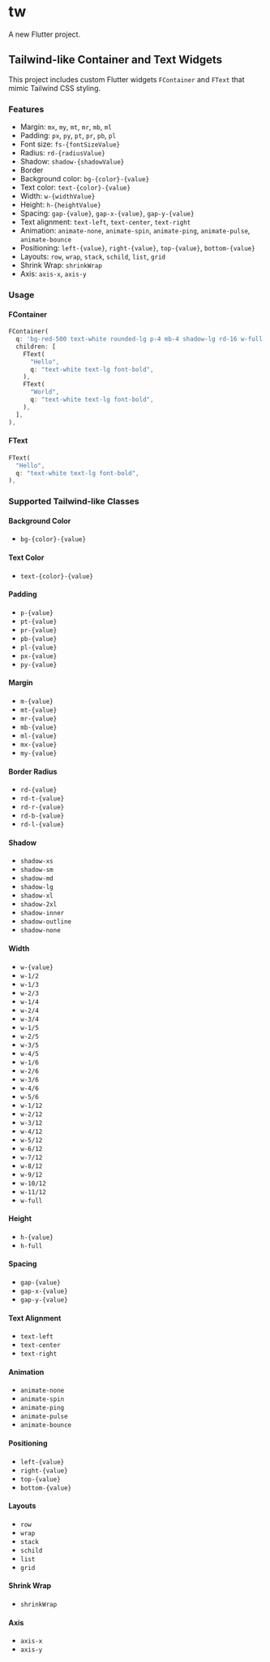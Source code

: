 # tw

A new Flutter project.

## Tailwind-like Container and Text Widgets

This project includes custom Flutter widgets `FContainer` and `FText` that mimic Tailwind CSS styling.

### Features

- Margin: `mx`, `my`, `mt`, `mr`, `mb`, `ml`
- Padding: `px`, `py`, `pt`, `pr`, `pb`, `pl`
- Font size: `fs-{fontSizeValue}`
- Radius: `rd-{radiusValue}`
- Shadow: `shadow-{shadowValue}`
- Border
- Background color: `bg-{color}-{value}`
- Text color: `text-{color}-{value}`
- Width: `w-{widthValue}`
- Height: `h-{heightValue}`
- Spacing: `gap-{value}`, `gap-x-{value}`, `gap-y-{value}`
- Text alignment: `text-left`, `text-center`, `text-right`
- Animation: `animate-none`, `animate-spin`, `animate-ping`, `animate-pulse`, `animate-bounce`
- Positioning: `left-{value}`, `right-{value}`, `top-{value}`, `bottom-{value}`
- Layouts: `row`, `wrap`, `stack`, `schild`, `list`, `grid`
- Shrink Wrap: `shrinkWrap`
- Axis: `axis-x`, `axis-y`

### Usage

#### FContainer

```dart
FContainer(
  q: 'bg-red-500 text-white rounded-lg p-4 mb-4 shadow-lg rd-16 w-full',
  children: [
    FText(
      "Hello",
      q: "text-white text-lg font-bold",
    ),
    FText(
      "World",
      q: "text-white text-lg font-bold",
    ),
  ],
),
```

#### FText

```dart
FText(
  "Hello",
  q: "text-white text-lg font-bold",
),
```

### Supported Tailwind-like Classes

#### Background Color

- `bg-{color}-{value}`

#### Text Color

- `text-{color}-{value}`

#### Padding

- `p-{value}`
- `pt-{value}`
- `pr-{value}`
- `pb-{value}`
- `pl-{value}`
- `px-{value}`
- `py-{value}`

#### Margin

- `m-{value}`
- `mt-{value}`
- `mr-{value}`
- `mb-{value}`
- `ml-{value}`
- `mx-{value}`
- `my-{value}`

#### Border Radius

- `rd-{value}`
- `rd-t-{value}`
- `rd-r-{value}`
- `rd-b-{value}`
- `rd-l-{value}`

#### Shadow

- `shadow-xs`
- `shadow-sm`
- `shadow-md`
- `shadow-lg`
- `shadow-xl`
- `shadow-2xl`
- `shadow-inner`
- `shadow-outline`
- `shadow-none`

#### Width

- `w-{value}`
- `w-1/2`
- `w-1/3`
- `w-2/3`
- `w-1/4`
- `w-2/4`
- `w-3/4`
- `w-1/5`
- `w-2/5`
- `w-3/5`
- `w-4/5`
- `w-1/6`
- `w-2/6`
- `w-3/6`
- `w-4/6`
- `w-5/6`
- `w-1/12`
- `w-2/12`
- `w-3/12`
- `w-4/12`
- `w-5/12`
- `w-6/12`
- `w-7/12`
- `w-8/12`
- `w-9/12`
- `w-10/12`
- `w-11/12`
- `w-full`

#### Height

- `h-{value}`
- `h-full`

#### Spacing

- `gap-{value}`
- `gap-x-{value}`
- `gap-y-{value}`

#### Text Alignment

- `text-left`
- `text-center`
- `text-right`

#### Animation

- `animate-none`
- `animate-spin`
- `animate-ping`
- `animate-pulse`
- `animate-bounce`

#### Positioning

- `left-{value}`
- `right-{value}`
- `top-{value}`
- `bottom-{value}`

#### Layouts

- `row`
- `wrap`
- `stack`
- `schild`
- `list`
- `grid`

#### Shrink Wrap

- `shrinkWrap`

#### Axis

- `axis-x`
- `axis-y`
